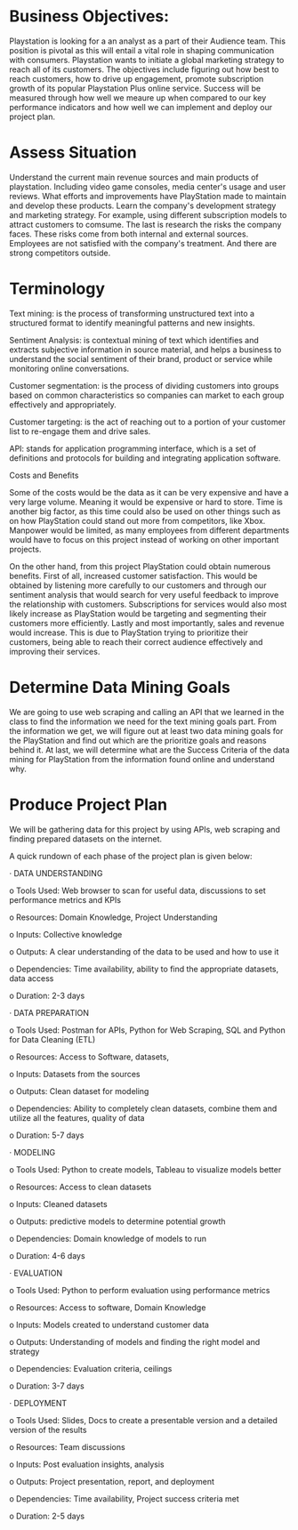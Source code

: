 # Business Objectives:
Playstation is looking for a an analyst as a part of their Audience team. This position is pivotal as this will entail a vital role in shaping 
communication with consumers. Playstation wants to initiate a global marketing strategy to reach all of its customers. The objectives 
include figuring out how best to reach customers, how to drive up engagement, promote subscription growth of its popular Playstation Plus online service.
Success will be measured through how well we meaure up when compared to our key performance indicators and how well we can implement and deploy our project plan. 

# Assess Situation
Understand the current main revenue sources and main products of playstation. Including video game consoles, media center's usage and user reviews. 
What efforts and improvements have PlayStation made to maintain and develop these products. Learn the company's development strategy and marketing strategy. 
For example, using different subscription models to attract customers to comsume. The last is  research the risks the company faces. 
These risks come from both internal and external sources. Employees are not satisfied with the company's treatment. And there are strong competitors outside.

# Terminology

Text mining: is the process of transforming unstructured text into a structured format to identify meaningful patterns and new insights.

Sentiment Analysis: is contextual mining of text which identifies and extracts subjective information in source material, and helps a business to 
understand the social sentiment of their brand, product or service while monitoring online conversations.

Customer segmentation: is the process of dividing customers into groups based on common characteristics so companies can market to each group effectively 
and appropriately.

Customer targeting: is the act of reaching out to a portion of your customer list to re-engage them and drive sales.

API: stands for application programming interface, which is a set of definitions and protocols for building and integrating application software.

Costs and Benefits

Some of the costs would be the data as it can be very expensive and have a very large volume. Meaning it would be expensive or hard to store. 
Time is another big factor, as this time could also be used on other things such as on how PlayStation could stand out more from competitors, like Xbox. 
Manpower would be limited, as many employees from different departments would have to focus on this project instead of working on other important projects.

On the other hand, from this project PlayStation could obtain numerous benefits. First of all, increased customer satisfaction. 
This would be obtained by listening more carefully to our customers and through our sentiment analysis that would search for very useful feedback to 
improve the relationship with customers. Subscriptions for services would also most likely increase as PlayStation would be targeting and segmenting 
their customers more efficiently. Lastly and most importantly, sales and revenue would increase. This is due to PlayStation trying to prioritize their customers, 
being able to reach their correct audience effectively and improving their services.


# Determine Data Mining Goals
We are going to use web scraping and calling an API that we learned in the class to find the information we need for the text mining goals part. 
From the information we get, we will figure out at least two data mining goals for the PlayStation and find out which are the prioritize goals 
and reasons behind it. At last, we will determine what are the Success Criteria of the data mining for PlayStation from the information found online 
and understand why.

# Produce Project Plan
We will be gathering data for this project by using APIs, web scraping and finding prepared datasets on the internet.

A quick rundown of each phase of the project plan is given below:

· DATA UNDERSTANDING

o Tools Used: Web browser to scan for useful data, discussions to set performance metrics and KPIs

o Resources: Domain Knowledge, Project Understanding

o Inputs: Collective knowledge

o Outputs: A clear understanding of the data to be used and how to use it

o Dependencies: Time availability, ability to find the appropriate datasets, data access

o Duration: 2-3 days

· DATA PREPARATION

o Tools Used: Postman for APIs, Python for Web Scraping, SQL and Python for Data Cleaning (ETL)

o Resources: Access to Software, datasets,

o Inputs: Datasets from the sources

o Outputs: Clean dataset for modeling

o Dependencies: Ability to completely clean datasets, combine them and utilize all the features, quality of data

o Duration: 5-7 days

· MODELING

o Tools Used: Python to create models, Tableau to visualize models better

o Resources: Access to clean datasets

o Inputs: Cleaned datasets

o Outputs: predictive models to determine potential growth

o Dependencies: Domain knowledge of models to run

o Duration: 4-6 days

· EVALUATION

o Tools Used: Python to perform evaluation using performance metrics

o Resources: Access to software, Domain Knowledge

o Inputs: Models created to understand customer data

o Outputs: Understanding of models and finding the right model and strategy

o Dependencies: Evaluation criteria, ceilings

o Duration: 3-7 days

· DEPLOYMENT

o Tools Used: Slides, Docs to create a presentable version and a detailed version of the results

o Resources: Team discussions

o Inputs: Post evaluation insights, analysis

o Outputs: Project presentation, report, and deployment

o Dependencies: Time availability, Project success criteria met

o Duration: 2-5 days
